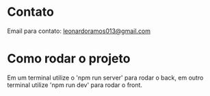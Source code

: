 # Contato

Email para contato: leonardoramos013@gmail.com

# Como rodar o projeto

Em um terminal utilize o 'npm run server' para rodar o back, em outro terminal utilize 'npm run dev' para rodar o front.

